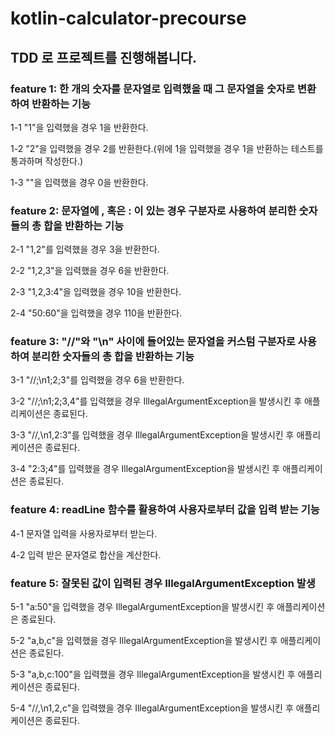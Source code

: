 # kotlin-calculator-precourse

## TDD 로 프로젝트를 진행해봅니다.

### feature 1: 한 개의 숫자를 문자열로 입력했을 때 그 문자열을 숫자로 변환하여 반환하는 기능
1-1 "1"을 입력했을 경우 1을 반환한다.

1-2 "2"을 입력했을 경우 2를 반환한다.(위에 1을 입력했을 경우 1을 반환하는 테스트를 통과하며 작성한다.)

1-3 ""을 입력했을 경우 0을 반환한다.

### feature 2: 문자열에 , 혹은 : 이 있는 경우 구분자로 사용하여 분리한 숫자들의 총 합을 반환하는 기능
2-1 "1,2"를 입력했을 경우 3을 반환한다.

2-2 "1,2,3"을 입력했을 경우 6을 반환한다.

2-3 "1,2,3:4"을 입력했을 경우 10을 반환한다.

2-4 "50:60"을 입력했을 경우 110을 반환한다.

### feature 3: "//"와 "\n" 사이에 들어있는 문자열을 커스텀 구분자로 사용하여 분리한 숫자들의 총 합을 반환하는 기능
3-1 "//;\n1;2;3"를 입력했을 경우 6을 반환한다.

3-2 "//;\n1;2;3,4"를 입력했을 경우 IllegalArgumentException을 발생시킨 후 애플리케이션은 종료된다.

3-3 "//,\n1,2:3"를 입력했을 경우 IllegalArgumentException을 발생시킨 후 애플리케이션은 종료된다.

3-4 "2:3;4"를 입력했을 경우 IllegalArgumentException을 발생시킨 후 애플리케이션은 종료된다.

### feature 4: readLine 함수를 활용하여 사용자로부터 값을 입력 받는 기능
4-1 문자열 입력을 사용자로부터 받는다.

4-2 입력 받은 문자열로 합산을 계산한다.

### feature 5: 잘못된 값이 입력된 경우 IllegalArgumentException 발생
5-1 "a:50"을 입력했을 경우 IllegalArgumentException을 발생시킨 후 애플리케이션은 종료된다.

5-2 "a,b,c"을 입력했을 경우 IllegalArgumentException을 발생시킨 후 애플리케이션은 종료된다.

5-3 "a,b,c:100"을 입력했을 경우 IllegalArgumentException을 발생시킨 후 애플리케이션은 종료된다.

5-4 "//,\n1,2,c"을 입력했을 경우 IllegalArgumentException을 발생시킨 후 애플리케이션은 종료된다.
